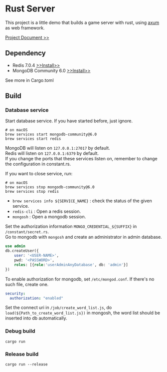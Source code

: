 # Rust Server

This project is a little demo that builds a game server with rust, using [axum](https://github.com/tokio-rs/axum)
as web framework.

[Project Document >>](https://mint-side-571.notion.site/Action-Code-Development-log-3d8c13b9353140a9ac9e7228c39bfc8e)

## Dependency

- Redis 7.0.4 [>>Install>>](https://redis.io/docs/getting-started/installation/)
- MongoDB Community 6.0 [>>Install>>](https://www.mongodb.com/docs/manual/administration/install-community/)

See more in Cargo.toml

## Build

### Database service

Start database service. If you have started before, just ignore.

```shell
# on macOS
brew services start mongodb-community@6.0
brew services start redis
```

MongoDB will listen on `127.0.0.1:27017` by default.  
Redis will listen on `127.0.0.1:6379` by default.  
If you change the ports that these services listen on, remember to change the configuration in
constant.rs.

If you want to close service, run:

```shell
# on macOS
brew services stop mongodb-community@6.0
brew services stop redis
```

- `brew services info ${SERVICE_NAME}` : check the status of the given service.
- `redis-cli` : Open a redis session.
- `mongosh` : Open a mongodb session.

Set the authorization information `MONGO_CREDENTIAL_${SUFFIX}` in `/constant/secret.rs`.  
Go to mongodb with `mongosh` and create an administrator in admin database.

```sql
use admin
db.createUser({
    user: '<USER-NAME>',
    pwd: '<PASSWORD>',
    roles: [{role:'userAdminAnyDatabase', db: 'admin'}]
})
```

To enable authorization for mongodb, set `/etc/mongod.conf`. If there's no such file, create one.

```yaml
security:
  authorization: "enabled"
```

Set the connect uri in `/job/create_word_list.js`, do `load(${Path_to_create_word_list.js})` in 
mongosh, the word list should be inserted into db automatically.

### Debug build

```shell
cargo run
```

### Release build

```shell
cargo run --release
```

